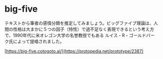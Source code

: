 # big-five

テキストから筆者の感情分類を推定してみましょう。ビッグファイブ理論は、人間の性格は大まかに５つの因子（特性）で過不足なく表現できるという考え方で、1990年代に米オレゴン大学の名誉教授でもある ルイス・R・ゴールドバーク氏によって提唱されました。

[https://big-five.cotogoto.ai/](https://protopedia.net/prototype/2387)
